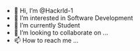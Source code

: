 - 👋 Hi, I’m @Hackrld-1
- 👀 I’m interested in Software Development
- 🌱 I’m currently Student
- 💞️ I’m looking to collaborate on ...
- 📫 How to reach me ...

<!---
Hackrld-1/Hackrld-1 is a ✨ special ✨ repository because its `README.md` (this file) appears on your GitHub profile.
You can click the Preview link to take a look at your changes.
--->

